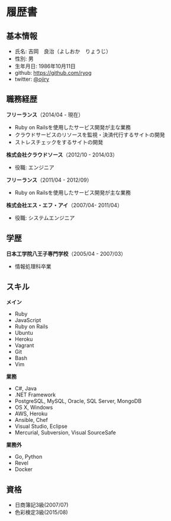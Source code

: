 # 履歴書

## 基本情報

* 氏名: 吉岡　良治（よしおか　りょうじ）
* 性別: 男
* 生年月日: 1986年10月11日
* github: https://github.com/ryog
* twitter: [@ojiry](https://twitter.com/ojiry)

## 職務経歴

**フリーランス**（2014/04 - 現在）
 * Ruby on Railsを使用したサービス開発が主な業務
  * クラウドサービスのリソースを監視・決済代行するサイトの開発
  * ストレスチェックをするサイトの開発

**株式会社クラウドソース**（2012/10 - 2014/03）
 * 役職: エンジニア

**フリーランス**（2011/04 - 2012/09）
 * Ruby on Railsを使用したサービス開発が主な業務

**株式会社エス・エフ・アイ**（2007/04- 2011/04）
 * 役職: システムエンジニア

## 学歴

**日本工学院八王子専門学校**（2005/04 - 2007/03）
 * 情報処理科卒業

## スキル

**メイン**
 * Ruby
 * JavaScript
 * Ruby on Rails
 * Ubuntu
 * Heroku
 * Vagrant
 * Git
 * Bash
 * Vim

**業務**
 * C#, Java
 * .NET Framework
 * PostgreSQL, MySQL, Oracle, SQL Server, MongoDB
 * OS X, Windows
 * AWS, Heroku
 * Ansible, Chef
 * Visual Studio, Eclipse
 * Mercurial, Subversion, Visual SourceSafe

**業務外**
 * Go, Python
 * Revel
 * Docker

## 資格

* 日商簿記3級(2007/07)
* 色彩検定3級(2015/08)
